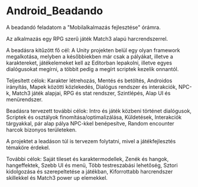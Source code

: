 # Android_Beadando

A beadandó feladatom a "Mobilalkalmazás fejlesztése" órámra.

Az alkalmazás egy RPG szerű játék Match3 alapú harcrendszerrel.

A beadásra kitűzött fő cél: A Unity projekten belül egy olyan framework megalkotása, melyben a későbbiekben már csak a pályákat,
illetve a karaktereket, játékelemeket kell az Editorban lepakolni, illetve egyes dialógusokat megírni, 
a többit pedig a megírt scriptek kezelik onnantól.

Teljesített célok: Karakter létrehozás, Mentés és betöltés, Androidos irányítás, Mapek közötti közlekedés, Dialógus rendszer és interakciók,
NPC-k, Match3 játék alapjai, RPG és stat rendszer, Szintlépés, Alap UI és menürendszer.

Beadásra tervezett további célok: Intro és játék közbeni történet dialógusok, Scriptek és osztályok finomítása/optimalizálása, Küldetések,
Interakciók tárgyakkal, pár alap pálya NPC-kkel benépesítve, Random encounter harcok bizonyos területeken.

A projektet a leadáson túl is tervezem folytatni, mivel a játékfejlesztés témaköre érdekel.

További célok: Saját tileset és karaktermodellek, Zenék és hangok, hangeffektek, Szebb UI és menü, Több testreszabási lehetőség,
Sztori kidolgozása és szerepeltetése a játékban, Kiforrottabb harcrendszer skillekkel és Match3 power up elemekkel.
